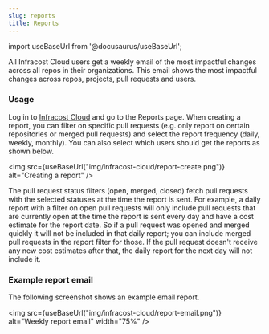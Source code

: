```yaml
---
slug: reports
title: Reports
---
```


import useBaseUrl from '@docusaurus/useBaseUrl';

All Infracost Cloud users get a weekly email of the most impactful changes across all repos in their organizations. This email shows the most impactful changes across repos, projects, pull requests and users. 

### Usage

Log in to [Infracost Cloud](https://dashboard.infracost.io) and go to the Reports page. When creating a report, you can filter on specific pull requests (e.g. only report on certain repositories or merged pull requests) and select the report frequency (daily, weekly, monthly). You can also select which users should get the reports as shown below.

<img src={useBaseUrl("img/infracost-cloud/report-create.png")} alt="Creating a report" />

The pull request status filters (open, merged, closed) fetch pull requests with the selected statuses at the time the report is sent. For example, a daily report with a filter on open pull requests will only include pull requests that are currently open at the time the report is sent every day and have a cost estimate for the report date. So if a pull request was opened and merged quickly it will not be included in that daily report; you can include merged pull requests in the report filter for those. If the pull request doesn't receive any new cost estimates after that, the daily report for the next day will not include it.

### Example report email

The following screenshot shows an example email report.

<img src={useBaseUrl("img/infracost-cloud/report-email.png")} alt="Weekly report email" width="75%" />

